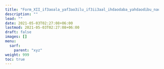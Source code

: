 ```yaml
---
title: "Form_XII_if3aoala_yaf3ao3ilu_if3ii3aal_ihdaodaba_yahdaodibu_naqis"
description: ""
lead: ""
date: 2021-05-03T02:27:08+06:00
lastmod: 2021-05-03T02:27:08+06:00
draft: false
images: []
menu: 
  sarf:
    parent: "xyz"
weight: 999
toc: true
---
```



